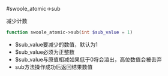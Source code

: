 #swoole_atomic->sub

减少计数

```php
function swoole_atomic->sub(int $sub_value = 1)
```

* $sub_value要减少的数值，默认为1
* $sub_value必须为正整数
* $sub_value与原值相减如果低于0将会溢出，高位数值会被丢弃
* sub方法操作成功后返回结果数值

